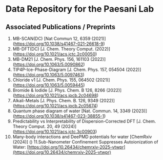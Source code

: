 # Data Repository for the Paesani Lab

## Associated Publications / Preprints

1. MB-SCAN(DC) [Nat Commun 12, 6359 (2021)] (https://doi.org/10.1038/s41467-021-26618-9)
2. MB-DFT(DC) [J. Chem. Theory Comput. (2022)] (https://doi.org/10.1021/acs.jctc.2c00050)
3. MB-DM21 [J. Chem. Phys. 156, 161103 (2022)] (https://doi.org/10.1063/5.0090862)
4. TIP4P-Ice-Phase-Diagram [J. Chem. Phys. 157, 054504 (2022)] (https://doi.org/10.1063/5.0097463)
5. Chloride v1 [J. Chem. Phys. 155, 064502 (2021)] (https://doi.org/10.1063/5.0059445)
6. Bromide & Iodide [J. Phys. Chem. B 126, 8266 (2022)] (https://doi.org/10.1021/acs.jpcb.2c04698)
7. Alkali-Metals [J. Phys. Chem. B. 126, 9349 (2022)] (https://doi.org/10.1021/acs.jpcb.2c05674) 
8. Quantum phase diagram of water [Nat. Commun. 14, 3349 (2023)] (https://doi.org/10.1038/s41467-023-38855-1)
9. Predictability vs Interpretability of Dispersion-Corrected DFT [J. Chem. Theory Comput. 20, 49 (2024)] (https://doi.org/10.1021/acs.jctc.3c00903)
10. Many-body interactions and DeePMD potentials for water [ChemRxiv (2024)] ()
11.Sub-Nanometer Confinement Suppresses Autoionization of Water: [https://doi.org/10.26434/chemrxiv-2025-vtwpr](https://doi.org/10.26434/chemrxiv-2025-vtwpr)
